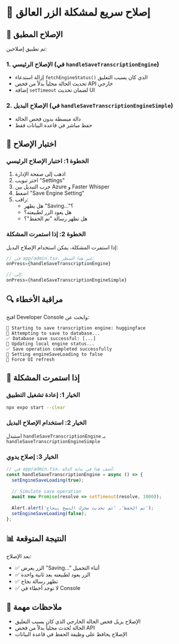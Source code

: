 # 🚨 إصلاح سريع لمشكلة الزر العالق

## 🔧 الإصلاح المطبق

تم تطبيق إصلاحين:

### 1. **الإصلاح الرئيسي** (في `handleSaveTranscriptionEngine`)
- إزالة استدعاء `fetchEngineStatus()` الذي كان يسبب التعليق
- تحديث الحالة محلياً بدلاً من فحص API خارجي
- إضافة `setTimeout` لضمان تحديث UI

### 2. **الإصلاح البديل** (في `handleSaveTranscriptionEngineSimple`)
- دالة مبسطة بدون فحص الحالة
- حفظ مباشر في قاعدة البيانات فقط

## 🧪 اختبار الإصلاح

### الخطوة 1: اختبار الإصلاح الرئيسي
1. اذهب إلى صفحة الإدارة
2. اختر تبويب "Settings"
3. جرب التبديل بين Azure و Faster Whisper
4. اضغط "Save Engine Setting"
5. راقب:
   - هل يظهر "Saving..."؟
   - هل يعود الزر لطبيعته؟
   - هل تظهر رسالة "تم الحفظ"؟

### الخطوة 2: إذا استمرت المشكلة
إذا استمرت المشكلة، يمكن استخدام الإصلاح البديل:

```typescript
// في app/admin.tsx، غير هذا السطر:
onPress={handleSaveTranscriptionEngine}

// إلى:
onPress={handleSaveTranscriptionEngineSimple}
```

## 🔍 مراقبة الأخطاء

افتح Developer Console وابحث عن:
```
🔄 Starting to save transcription engine: huggingface
📝 Attempting to save to database...
✅ Database save successful: [...]
🔄 Updating local engine status...
✅ Save operation completed successfully
🔄 Setting engineSaveLoading to false
🔄 Force UI refresh
```

## 🚨 إذا استمرت المشكلة

### الخيار 1: إعادة تشغيل التطبيق
```bash
npx expo start --clear
```

### الخيار 2: استخدام الإصلاح البديل
استبدل `handleSaveTranscriptionEngine` بـ `handleSaveTranscriptionEngineSimple`

### الخيار 3: إصلاح يدوي
```typescript
// في app/admin.tsx، أضف هذا في بداية الدالة:
const handleSaveTranscriptionEngine = async () => {
  setEngineSaveLoading(true);
  
  // Simulate save operation
  await new Promise(resolve => setTimeout(resolve, 1000));
  
  Alert.alert('تم الحفظ', 'تم تحديث محرك النسخ بنجاح');
  setEngineSaveLoading(false);
};
```

## 📊 النتيجة المتوقعة

بعد الإصلاح:
- ✅ الزر يعرض "Saving..." أثناء التحميل
- ✅ الزر يعود لطبيعته بعد ثانية واحدة
- ✅ تظهر رسالة نجاح
- ✅ لا توجد أخطاء في Console

## 🔧 ملاحظات مهمة

- الإصلاح يزيل فحص الحالة الخارجي الذي كان يسبب التعليق
- الحالة تُحدث محلياً بدلاً من فحص API
- الإصلاح يحافظ على وظيفة الحفظ في قاعدة البيانات 